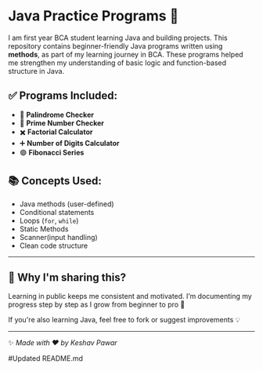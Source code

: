 # Java Practice Programs 🚀

I am first year BCA student learning Java and building projects.
This repository contains beginner-friendly Java programs written using **methods**, as part of my learning journey in BCA. These programs helped me strengthen my understanding of basic logic and function-based structure in Java.

## ✅ Programs Included:
- 🔁 **Palindrome Checker**
- 🔢 **Prime Number Checker**
- ✖️ **Factorial Calculator**
- ➕️ **Number of Digits Calculator**
- 🟢 **Fibonacci Series**
  
## 📚 Concepts Used:
- Java methods (user-defined)
- Conditional statements
- Loops (`for`, `while`)
- Static Methods
- Scanner(input handling) 
- Clean code structure

---

## 📌 Why I'm sharing this?
Learning in public keeps me consistent and motivated. I’m documenting my progress step by step as I grow from beginner to pro 🚀

If you're also learning Java, feel free to fork or suggest improvements 💡

---
✨ *Made with ❤️ by Keshav Pawar*

#Updated README.md
